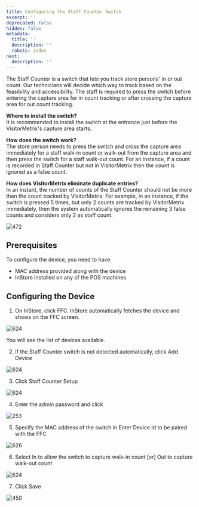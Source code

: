 ```yaml
---
title: Configuring the Staff Counter Switch
excerpt: ''
deprecated: false
hidden: false
metadata:
  title: ''
  description: ''
  robots: index
next:
  description: ''
---
```

The Staff Counter is a switch that lets you track store persons' in or out count. Our technicians will decide which way to track based on the feasibility and accessibility. The staff is required to press the switch before entering the capture area for in count tracking or after crossing the capture area for out count tracking. 

**Where to install the switch?**\
It is recommended to install the switch at the entrance just before the VisitorMetrix's capture area starts. 

**How does the switch work?**\
The store person needs to press the switch and cross the capture area immediately for a staff walk-in count or walk-out from the capture area and then press the switch for a staff walk-out count. For an instance, if a count is recorded in Staff Counter but not in VisitorMetrix then the count is ignored as a false count.

**How does VisitorMetrix eliminate duplicate entries?**\
In an instant, the number of counts of the Staff Counter should not be more than the count tracked by VisitorMetrix. For example, in an instance, if the switch is pressed 5 times, but only 2 counts are tracked by VisitorMetrix immediately, then the system automatically ignores the remaining 3 false counts and considers only 2 as staff count.

![472](https://files.readme.io/08018b9-count.png "count.png")

## Prerequisites

To configure the device, you need to have

* MAC address provided along with the device
* InStore installed on any of the POS machines

## Configuring the Device

1. On InStore, click FFC. InStore automatically fetches the device and shows on the FFC screen.

![624](https://files.readme.io/9fd9219-screen.png "screen.png")

You will see the list of devices available. 

2. If the Staff Counter switch is not detected automatically, click Add Device

![624](https://files.readme.io/f9b8fdd-deee.png "deee.png")

3. Click Staff Counter Setup

![624](https://files.readme.io/9f147b9-setup.png "setup.png")

4. Enter the admin password and click

![253](https://files.readme.io/20af1a4-click.png "click.png")

5. Specify the MAC address of the switch in Enter Device Id to be paired with the FFC

![626](https://files.readme.io/480cc05-ffc.png "ffc.png")

6. Select In to allow the switch to capture walk-in count \[or] Out to capture walk-out count 

![624](https://files.readme.io/ea2d055-out.png "out.png")

7. Click Save

![450](https://files.readme.io/bd861c5-saveeeee.png "saveeeee.png")
